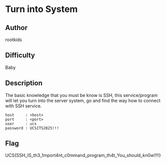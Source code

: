 # Turn into System

## Author

rootkids

## Difficulty

Baby

## Description

The basic knowledge that you must be know is SSH, this service/program will let you turn into the server system, go and find the way how to connect with SSH service.

```
host     : <host>
port     : <port>
user     : ucs
password : UCSITS2025!!!
```

## Flag

UCS{SSH_IS_th3_1mport4nt_c0mmand_program_th4t_You_should_kn0w!!!!}

